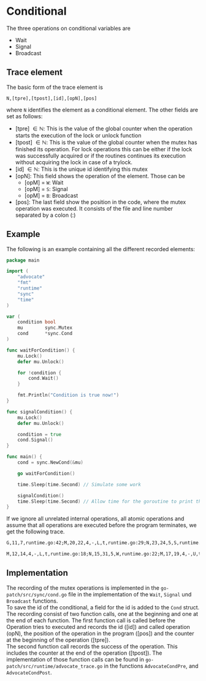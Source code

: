 # Conditional
The three operations on conditional variables are 
- Wait
- Signal
- Broadcast

## Trace element
The basic form of the trace element is 
```
N,[tpre],[tpost],[id],[opN],[pos]
```
where `N` identifies the element as a conditional element.
The other fields are set as follows:
- [tpre] $\in \mathbb N$: This is the value of the global counter when the operation starts 
the execution of the lock or unlock function
- [tpost] $\in \mathbb N$: This is the value of the global counter when the mutex has finished its operation. For lock operations this can be either if the lock was successfully acquired or if the routines continues its execution without 
acquiring the lock in case of a trylock. 
- [id] $\in \mathbb N$: This is the unique id identifying this mutex
- [opN]: This field shows the operation of the element. Those can be
  - [opM] = `W`: Wait
  - [opM] = `S`: Signal 
  - [opM] = `B`: Broadcast
- [pos]: The last field show the position in the code, where the mutex operation 
was executed. It consists of the file and line number separated by a colon (:)

## Example
 The following is an  example containing all the different recorded 
elements:
```go
package main

import (
	"advocate"
	"fmt"
	"runtime"
	"sync"
	"time"
)

var (
	condition bool
	mu        sync.Mutex
	cond      *sync.Cond
)

func waitForCondition() {
	mu.Lock()
	defer mu.Unlock()

	for !condition {
		cond.Wait()
	}

	fmt.Println("Condition is true now!")
}

func signalCondition() {
	mu.Lock()
	defer mu.Unlock()

	condition = true
	cond.Signal()
}

func main() {
	cond = sync.NewCond(&mu)

	go waitForCondition()

	time.Sleep(time.Second) // Simulate some work

	signalCondition()
	time.Sleep(time.Second) // Allow time for the goroutine to print the message
}

```
If we ignore all unrelated internal operations, all atomic operations and assume that all operations are executed
before the program terminates, we get the following trace.
```txt
G,11,7,runtime.go:42;M,20,22,4,-,L,t,runtime.go:29;N,23,24,5,S,runtime.go:33;M,25,27,4,-,U,t,runtime.go:34;
```
```txt
M,12,14,4,-,L,t,runtime.go:18;N,15,31,5,W,runtime.go:22;M,17,19,4,-,U,t,/home/erik/Uni/HiWi/ADVOCATE/go-patch/src/sync/cond.go:83;M,28,30,4,-,L,t,/home/erik/Uni/HiWi/ADVOCATE/go-patch/src/sync/cond.go:85;M,32,34,6,-,L,t,/home/erik/Uni/HiWi/ADVOCATE/go-patch/src/sync/pool.go:216;M,36,38,6,-,U,t,/home/erik/Uni/HiWi/ADVOCATE/go-patch/src/sync/pool.go:233;M,51,53,4,-,U,t,runtime.go:26;
```

## Implementation
The recording of the mutex operations is implemented in the `go-patch/src/sync/cond.go` file in the implementation of the `Wait`, `Signal` und `Broadcast` functions.\
To save the id of the conditional, a field for the id is added to the `Cond` struct.\
The recording consist of two function calls, one at the beginning and one at the end of each function.
The first function call is called before the Operation tries to executed 
and records the id ([id]) and called operation (opN), the position of the operation in the program ([pos]) and the counter at the beginning of the operation ([tpre]).\
The second function call records the success of the operation. This includes 
the counter at the end of the operation ([tpost]).
The implementation of those function calls can be found in 
`go-patch/src/runtime/advocate_trace.go` in the functions `AdvocateCondPre`, and `AdvocateCondPost`.
